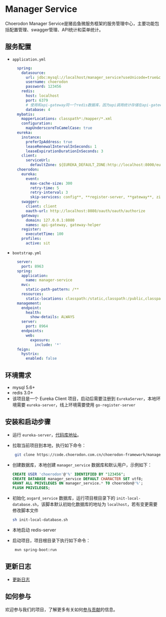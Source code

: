 # Manager Service
Choerodon Manager Service是猪齿鱼微服务框架的服务管理中心，主要功能包括配置管理、swagger管理、API统计和菜单统计。

## 服务配置

- `application.yml`

  ```yaml
    spring:
      datasource:
        url: jdbc:mysql://localhost/manager_service?useUnicode=true&characterEncoding=utf-8&useSSL=false&useInformationSchema=true&remarks=true
        username: choerodon
        password: 123456
      redis:
        host: localhost
        port: 6379
        # 使用和api-gateway同一个redis数据库，因为api调用统计存储在api-gateway,查询在manager-service
        database: 4
    mybatis:
      mapperLocations: classpath*:/mapper/*.xml
      configuration:
        mapUnderscoreToCamelCase: true
    eureka:
      instance:
        preferIpAddress: true
        leaseRenewalIntervalInSeconds: 1
        leaseExpirationDurationInSeconds: 3
      client:
        serviceUrl:
          defaultZone: ${EUREKA_DEFAULT_ZONE:http://localhost:8000/eureka/}
    choerodon:
      eureka:
        event:
          max-cache-size: 300
          retry-time: 5
          retry-interval: 3
          skip-services: config**, **register-server, **gateway**, zipkin**, hystrix**, oauth**
      swagger:
        client: client
        oauth-url: http://localhost:8080/oauth/oauth/authorize
      gateway:
        domain: 127.0.0.1:8080
        names: api-gateway, gateway-helper
      register:
        executetTime: 100
      profiles:
        active: sit
  ```

- `bootstrap.yml`

  ```yaml
    server:
      port: 8963
    spring:
      application:
        name: manager-service
      mvc:
        static-path-pattern: /**
      resources:
        static-locations: classpath:/static,classpath:/public,classpath:/resources,classpath:/META-INF/resources,file:/dist
    management:
      endpoint:
        health:
          show-details: ALWAYS
      server:
        port: 8964
      endpoints:
        web:
          exposure:
            include: '*'
    feign:
      hystrix:
        enabled: false
  ```
## 环境需求

- mysql 5.6+
- redis 3.0+
- 该项目是一个 Eureka Client 项目，启动后需要注册到 `EurekaServer`，本地环境需要 `eureka-server`，线上环境需要使用 `go-register-server`

## 安装和启动步骤

- 运行 `eureka-server`，[代码库地址](https://code.choerodon.com.cn/choerodon-framework/eureka-server.git)。

- 拉取当前项目到本地，执行如下命令：

  ```sh
   git clone https://code.choerodon.com.cn/choerodon-framework/manager-service.git
  ```

- 创建数据库，本地创建 `manager_service` 数据库和默认用户，示例如下：

  ```sql
  CREATE USER 'choerodon'@'%' IDENTIFIED BY "123456";
  CREATE DATABASE manager_service DEFAULT CHARACTER SET utf8;
  GRANT ALL PRIVILEGES ON manager_service.* TO choerodon@'%';
  FLUSH PRIVILEGES;
  ```

- 初始化 `asgard_service` 数据库，运行项目根目录下的 `init-local-database.sh`，该脚本默认初始化数据库的地址为 `localhost`，若有变更需要修改脚本文件

  ```sh
  sh init-local-database.sh
  ```
  
- 本地启动 redis-server

- 启动项目，项目根目录下执行如下命令：

  ```sh
   mvn spring-boot:run
  ```
  
## 更新日志

* [更新日志](./CHANGELOG.zh-CN.md)

## 如何参与

欢迎参与我们的项目，了解更多有关如何[参与贡献](https://github.com/choerodon/choerodon/blob/master/CONTRIBUTING.md)的信息。